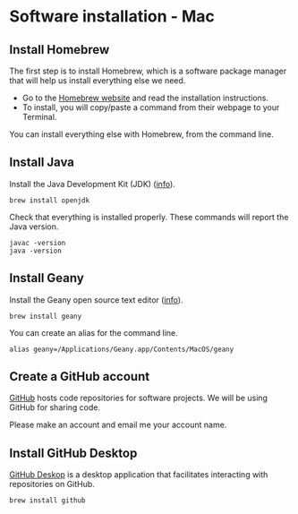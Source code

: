 # Software installation - Mac

## Install Homebrew

The first step is to install Homebrew, which is a software package manager that
will help us install everything else we need.

- Go to the [Homebrew website](https://brew.sh/) and read the installation instructions.
- To install, you will copy/paste a command from their webpage to your Terminal.

You can install everything else with Homebrew, from the command line.


## Install Java

Install the Java Development Kit (JDK)
([info](https://formulae.brew.sh/formula/openjdk)). 

```
brew install openjdk
```

Check that everything is installed properly.  These commands will
report the Java version.

```
javac -version
java -version
```

## Install Geany 

Install the Geany open source text editor 
([info](https://www.geany.org/)).

```
brew install geany
```

You can create an alias for the command line.  

```
alias geany=/Applications/Geany.app/Contents/MacOS/geany
```


## Create a GitHub account

[GitHub](https://github.com/) hosts code repositories for software projects.
We will be using GitHub for sharing code.

Please make an account and email me your account name.


## Install GitHub Desktop

[GitHub Deskop](https://desktop.github.com/) is a desktop application
that facilitates interacting with repositories on GitHub.

```
brew install github
```

